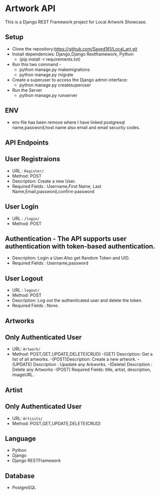 # Artwork API

This is a Django REST Framework project for Local Artwork Showcase.

## Setup
- Clone the repository:https://github.com/Sayed161/Local_art.git
- Install dependencies: Django,Django Restframework, Python
    - (pip install -r requirements.txt)
- Run this two command - 
   - python manage.py makemigrations
   - python manage.py migrate
- Create a superuser to access the Django admin interface:
   - python manage.py createsuperuser
- Run the Server 
  - python manage.py runserver


## ENV
- env file has been remove where I have linked postgresql name,password,host name also email and email security codes.

## API Endpoints
## User Registraions
- URL : `Register/`
- Method: POST
- Description: Create a new User.
- Required Fields : Username,First Name, Last Name,Email,password,confirm password

## User Login
- URL : `/login/`
- Method: POST
## Authentication - The API supports user authentication with token-based authentication.
- Description: Login a User.Also get Random Token and UID.
- Required Fields : Username,password

## User Logout
- URL : `logout/`
- Method: POST
- Description: Log out the authenticated user and delete the token.
- Required Fields : None.

## Artworks
## Only Authenticated User

- URL: `Artwork/`
- Method: POST,GET,UPDATE,DELETE(CRUD)
-(GET) Description: Get a list of all artworks.
-(POST)Description: Create a new artwork.
-(UPDATE) Description : Upadate any Arkworks.
-(Delete) Description : Delete any Artworks
-(POST) Required Fields: title, artist, description, imageURL.

## Artist
## Only Authenticated User

- URL: `Artisits/`
- Method: POST,GET,UPDATE,DELETE(CRUD)

## Language
- Python
- Django
- Django RESTFramework

## Database
- PostgreSQL



